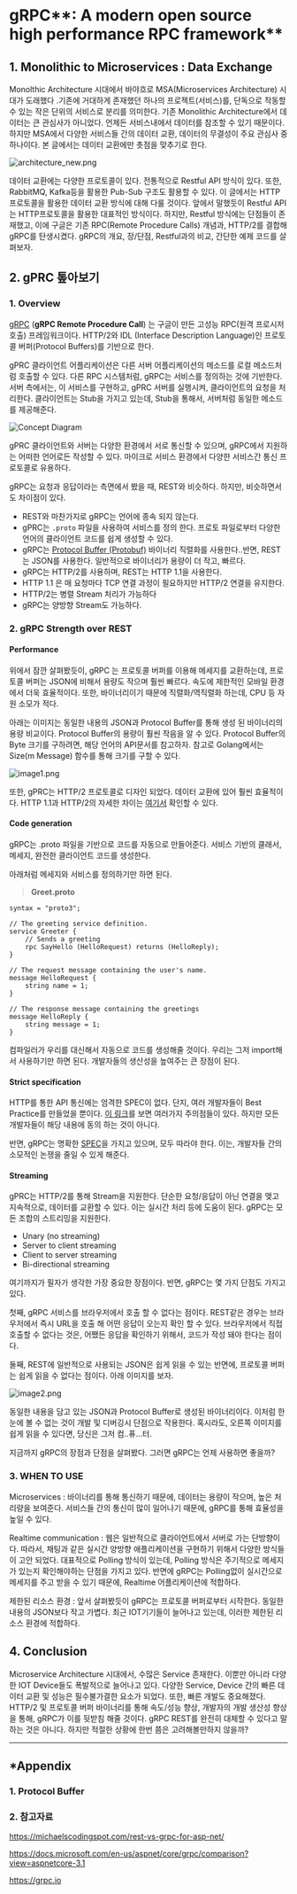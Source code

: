 # gRPC**: A modern open source high performance RPC framework**

## 1. Monolithic to Microservices : Data Exchange

 Monolthic Architecture 시대에서 바야흐로  MSA(Microservices Architecture) 시대가 도래했다 .기존에 거대하게 존재했던 하나의 프로젝트(서비스)를, 단독으로 작동할 수 있는 작은 단위의 서비스로 분리를 의미한다. 기존 Monolithic Architecture에서 데이터는 큰 관심사가 아니었다. 언제든 서비스내에서 데이터를 참조할 수 있기 때문이다. 하지만 MSA에서 다양한 서비스들 간의 데이터 교환, 데이터의 무결성이 주요 관심사 중 하나이다. 본 글에서는 데이터 교환에만 촛점을 맞추기로 한다. 



![architecture_new.png](assets/architecture_new.png)

 

데이터 교환에는 다양한 프로토콜이 있다. 전통적으로 Restful API 방식이 있다. 또한, RabbitMQ, Kafka등을 활용한 Pub-Sub 구조도 활용할 수 있다. 이 글에서는 HTTP 프로토콜을 활용한 데이터 교환 방식에 대해 다룰 것이다. 앞에서 말했듯이 Restful API는 HTTP프로토콜을 활용한 대표적인 방식이다. 하지만, Restful 방식에는 단점들이 존재했고, 이에 구글은 기존 RPC(Remote Procedure Calls) 개념과, HTTP/2를 결합해 gRPC를 탄생시켰다. gRPC의 개요, 장/단점, Restful과의 비교, 간단한 예제 코드를 살펴보자.



## 2. gPRC 톺아보기

### 1. Overview

[gRPC](https://grpc.io/) (**gRPC Remote Procedure Call**) 는 구글이 만든 고성능 RPC(원격 프로시저 호출) 프레임워크이다. HTTP/2와 IDL (Interface Description Language)인 프로토콜 버퍼(Protocol Buffers)를 기반으로 한다. 

 gPRC 클라이언트 어플리케이션은 다른 서버 어플리케이션의 메소드를 로컬 메소드처럼 호출할 수 있다. 다른 RPC 시스템처럼, gRPC는 서비스를 정의하는 것에 기반한다. 서버 측에서는, 이 서비스를 구현하고, gPRC 서버를 실행시켜, 클라이언트의 요청을 처리한다. 클라이언트는 Stub을 가지고 있는데, Stub을 통해서, 서버처럼 동일한 메소드를 제공해준다. 



![Concept Diagram](assets/landing-2.svg)

 gPRC 클라이언트와 서버는 다양한 환경에서 서로 통신할 수 있으며, gRPC에서 지원하는 어떠한 언어로든 작성할 수 있다. 마이크로 서비스 환경에서 다양한 서비스간 통신 프로토콜로 유용하다.

 gRPC는 요청과 응답이라는 측면에서 봤을 때, REST와 비슷하다. 하지만, 비슷하면서도 차이점이 있다.

- REST와 마찬가지로 gRPC는 언어에 종속 되지 않는다. 
- gPRC는 `.proto` 파일을 사용하여 서비스를 정의 한다. 프로토 파일로부터 다양한 언어의 클라이언트 코드를 쉽게 생성할 수 있다.
- gRPC는 [Protocol Buffer (Protobuf)](https://en.wikipedia.org/wiki/Protocol_Buffers) 바이너리 직렬화를 사용한다..반면, REST는 JSON를 사용한다. 일반적으로 바이너리가 용량이 더 작고, 빠르다.
- gRPC는 HTTP/2를 사용하며, REST는 HTTP 1.1을 사용한다.
- HTTP 1.1 은 매 요청마다 TCP 연결 과정이 필요하지만 HTTP/2 연결을 유지한다.
- HTTP/2는 병렬 Stream 처리가 가능하다
- gRPC는 양방향 Stream도 가능하다.



### 2. gRPC Strength over REST

#### Performance

위에서 잠깐 살펴봤듯이, gRPC 는 프로토콜 버퍼를 이용해 메세지를 교환하는데, 프로토콜 버퍼는 JSON에 비해서 용량도 작으며 훨씬 빠르다. 속도에 제한적인 모바일 환경에서 더욱 효율적이다. 또한, 바이너리이기 때문에 직렬화/역직렬화 하는데, CPU 등 자원 소모가 적다.

아래는 이미지는 동일한 내용의 JSON과 Protocol Buffer를 통해 생성 된 바이너리의 용량 비교이다. Protocol Buffer의 용량이 훨씬 작음을 알 수 있다. Protocol Buffer의 Byte 크기를 구하려면, 해당 언어의 API문서를 참고하자.  참고로 Golang에서는 Size(m Message) 함수를 통해 크기를 구할 수 있다.

![image1.png](assets/image1.png)

 또한, gPRC는 HTTP/2 프로토콜로 디자인 되었다. 데이터 교환에 있어 훨씬 효율적이다. HTTP 1.1과 HTTP/2의 자세한 차이는 [여기서](https://medium.com/@factoryhr/http-2-the-difference-between-http-1-1-benefits-and-how-to-use-it-38094fa0e95b) 확인할 수 있다.

#### Code generation

gRPC는 .proto 파일을 기반으로 코드를 자동으로 만들어준다. 서비스 기반의 클래서, 메세지, 완전한 클라이언트 코드를 생성한다.

아래처럼 메세지와 서비스를 정의하기만 하면 된다.

> **Greet.proto**

```
syntax = "proto3";

// The greeting service definition.
service Greeter {
    // Sends a greeting
    rpc SayHello (HelloRequest) returns (HelloReply);
}
  
// The request message containing the user's name.
message HelloRequest {
    string name = 1;
}
  
// The response message containing the greetings
message HelloReply {
    string message = 1;
}
```

컴파일러가 우리를 대신해서 자동으로  코드를 생성해줄 것이다. 우리는 그저 import해서 사용하기만 하면 된다. 개발자들의 생산성을 높여주는 큰 장점이 된다. 

#### Strict specification

HTTP를 통한 API 통신에는 엄격한 SPEC이 없다. 단지, 여러 개발자들이 Best Practice를 만들었을 뿐이다. [이 링크](https://stackoverflow.blog/2020/03/02/best-practices-for-rest-api-design/)를 보면 여러가지 주의점들이 있다. 하지만 모든 개발자들이 해당 내용에 동의 하는 것이 아니다.

 반면, gRPC는 명확한 [SPEC](https://github.com/grpc/grpc/blob/master/doc/PROTOCOL-HTTP2.md)을 가지고 있으며, 모두 따라야 한다. 이는, 개발자들 간의 소모적인 논쟁을 줄일 수 있게 해준다.

#### Streaming

gPRC는 HTTP/2를 통해 Stream을 지원한다. 단순한 요청/응답이 아닌 연결을 맺고 지속적으로, 데이터를 교환할 수 있다. 이는 실시간 처리 등에 도움이 된다. gRPC는 모든 조합의 스트리밍을 지원한다.

- Unary (no streaming)
- Server to client streaming
- Client to server streaming
- Bi-directional streaming



여기까지가 필자가 생각한 가장 중요한 장점이다. 반면, gRPC는 몇 가지 단점도 가지고 있다.

 첫째, gRPC 서비스를 브라우저에서 호출 할 수 없다는 점이다. REST같은 경우는 브라우저에서 즉시 URL을 호출 해 어떤 응답이 오는지 확인 할 수 있다. 브라우저에서 직접 호출할 수 없다는 것은, 어쨌든 응답을 확인하기 위해서, 코드가 작성 돼야 한다는 점이다.

 둘째, REST에 일반적으로 사용되는 JSON은 쉽게 읽을 수 있는 반면에, 프로토콜 버퍼는 쉽게 읽을 수 없다는 점이다. 아래 이미지를 보자.

![image2.png](assets/image2.png)

 동일한 내용을 담고 있는 JSON과 Protocol Buffer로 생성된 바이너리이다. 이처럼 한 눈에 볼 수 없는 것이 개발 및 디버깅시 단점으로 작용한다. 혹시라도, 오른쪽 이미지를 쉽게 읽을 수 있다면, 당신은 그저 컴..퓨...터. 

 지금까지 gRPC의 장점과 단점을 살펴봤다. 그러면 gRPC는 언제 사용하면 좋을까? 



### 3. WHEN TO USE

Microservices : 바이너리를 통해 통신하기 때문에, 데이터는 용량이 작으며, 높은 처리량을 보여준다. 서비스들 간의 통신이 많이 일어나기 때문에, gRPC를 통해 효율성을 높일 수 있다.

Realtime communication : 웹은 일반적으로 클라이언트에서 서버로 가는 단방향이다. 따라서, 채팅과 같은 실시간 양방향 애플리케이션을 구현하기 위해서 다양한 방식들이 고안 되었다. 대표적으로 Polling 방식이 있는데, Polling 방식은 주기적으로 메세지가 있는지 확인해야하는 단점을 가지고 있다. 반면에 gRPC는 Polling없이  실시간으로 메세지를 주고 받을 수 있기 때문에, Realtime 어플리케이션에 적합하다.

제한된 리소스 환경 : 앞서 살펴봤듯이 gRPC는 프로토콜 버퍼로부터 시작한다. 동일한 내용의 JSON보다 작고 가볍다. 최근 IOT기기들이 늘어나고 있는데, 이러한 제한된 리소스 환경에 적합하다.

 

## 4. Conclusion

  Microservice Architecture 시대에서, 수많은 Service 존재한다. 이뿐만 아니라 다양한 IOT Device들도 폭발적으로 늘어나고 있다. 다양한 Service, Device 간의 빠른 데이터 교환 및 성능은 필수불가결한 요소가 되었다. 또한, 빠른 개발도 중요해졌다. HTTP/2 및 프로토콜 버퍼 바이너리를 통해 속도/성능 향상, 개발자의 개발 생산성 향상을 통해,  gRPC가 이를 뒷받침 해줄 것이다. gRPC REST를 완전히 대체할 수 있다고 말하는 것은 아니다. 하지만 적절한 상황에 한번 쯤은 고려해볼만하지 않을까?   

--------





## *Appendix

### 1. Protocol Buffer

### 2. 참고자료

https://michaelscodingspot.com/rest-vs-grpc-for-asp-net/

https://docs.microsoft.com/en-us/aspnet/core/grpc/comparison?view=aspnetcore-3.1

https://grpc.io